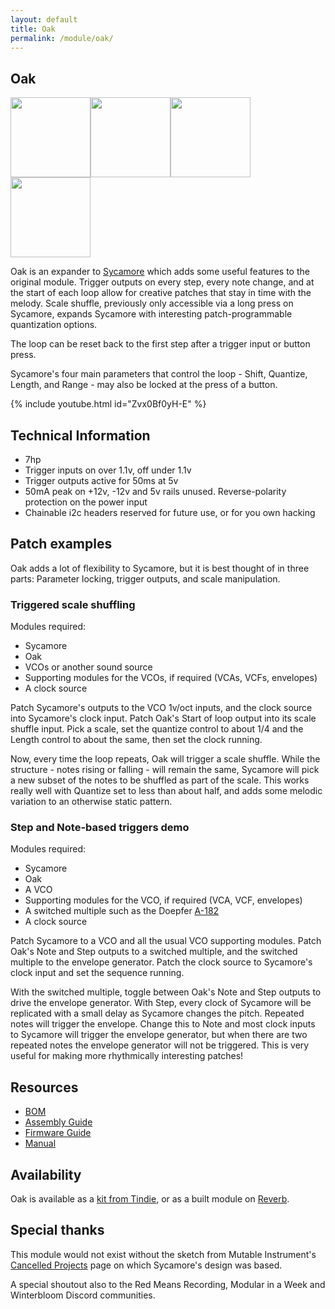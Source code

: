 ```yaml
---
layout: default
title: Oak
permalink: /module/oak/
---
```


## Oak

<a href="../../images/oak/oak-front2.jpg" target="_blank"><img title="" src="../../images/oak/oak-front2-thumb.jpg" alt="" height="128" width="128"></a><a href="../../images/oak/oak-side.jpg" target="_blank"><img src="../../images/oak/oak-side-thumb.jpg" height="128" width="128" /></a><a href="../../images/oak/oak-rear.jpg" target="_blank"><img src="../../images/oak/oak-rear-thumb.jpg" height="128" width="128" /></a><a href="../../images/oak/oak-pcbs.jpg" target="_blank"><img src="../../images/oak/oak-pcbs-thumb.jpg" height="128" width="128" /></a>

Oak is an expander to [Sycamore](../sycamore) which adds some useful features to the original module. Trigger outputs on every step, every note change, and at the start of each loop allow for creative patches that stay in time with the melody. Scale shuffle, previously only accessible via a long press on Sycamore, expands Sycamore with interesting patch-programmable quantization options.

The loop can be reset back to the first step after a trigger input or button press.

Sycamore's four main parameters that control the loop - Shift, Quantize, Length, and Range - may also be locked at the press of a button.

{% include youtube.html id="Zvx0Bf0yH-E" %}

<!-- {% include youtube.html id="Z_jfuflqjoc" %} -->

## Technical Information

- 7hp
- Trigger inputs on over 1.1v, off under 1.1v
- Trigger outputs active for 50ms at 5v
- 50mA peak on +12v, -12v and 5v rails unused. Reverse-polarity protection on the power input
- Chainable i2c headers reserved for future use, or for you own hacking

## Patch examples

Oak adds a lot of flexibility to Sycamore, but it is best thought of in three parts: Parameter locking, trigger outputs, and scale manipulation.

### Triggered scale shuffling

Modules required:

- Sycamore
- Oak
- VCOs or another sound source
- Supporting modules for the VCOs, if required (VCAs, VCFs, envelopes)
- A clock source

Patch Sycamore's outputs to the VCO 1v/oct inputs, and the clock source into Sycamore's clock input. Patch Oak's Start of loop output into its scale shuffle input. Pick a scale, set the quantize control to about 1/4 and the Length control to about the same, then set the clock running. 

Now, every time the loop repeats, Oak will trigger a scale shuffle. While the structure - notes rising or falling - will remain the same, Sycamore will pick a new subset of the notes to be shuffled as part of the scale. This works really well with Quantize set to less than about half, and adds some melodic variation to an otherwise static pattern.

### Step and Note-based triggers demo

Modules required:

- Sycamore
- Oak
- A VCO
- Supporting modules for the VCO, if required (VCA, VCF, envelopes)
- A switched multiple such as the Doepfer [A-182](https://doepfer.de/a182.htm)
- A clock source

Patch Sycamore to a VCO and all the usual VCO supporting modules. Patch Oak's Note and Step outputs to a switched multiple, and the switched multiple to the envelope generator. Patch the clock source to Sycamore's clock input and set the sequence running.

With the switched multiple, toggle between Oak's Note and Step outputs to drive the envelope generator. With Step, every clock of Sycamore will be replicated with a small delay as Sycamore changes the pitch. Repeated notes will trigger the envelope. Change this to Note and most clock inputs to Sycamore will trigger the envelope generator, but when there are two repeated notes the envelope generator will not be triggered. This is very useful for making more rhythmically interesting patches!

## Resources

- [BOM](https://github.com/tpcarlson/synth-diy/blob/main/oak/BOM.md)
- [Assembly Guide](https://github.com/tpcarlson/synth-diy/blob/main/oak/ASSEMBLY.md)
- [Firmware Guide](https://github.com/tpcarlson/synth-diy/blob/main/oak/FIRMWARE.md)
- [Manual](https://github.com/tpcarlson/synth-diy/blob/main/oak/MANUAL.md)

## Availability

Oak is available as a [kit from Tindie](https://www.tindie.com/products/divergentwaves/oak/), or as a built module on [Reverb](https://reverb.com/uk/item/85429774-divergent-waves-oak).

<!-- Sycamore is available as a [kit from Tindie](https://www.tindie.com/products/divergentwaves/sycamore/), or as a built module on [Reverb](https://reverb.com/uk/item/80138906-divergent-waves-sycamore). -->

## Special thanks

This module would not exist without the sketch from Mutable Instrument's [Cancelled Projects](https://pichenettes.github.io/mutable-instruments-documentation/trivia_and_history/cancelled_projects/) page on which Sycamore's design was based.

A special shoutout also to the Red Means Recording, Modular in a Week and Winterbloom Discord communities.